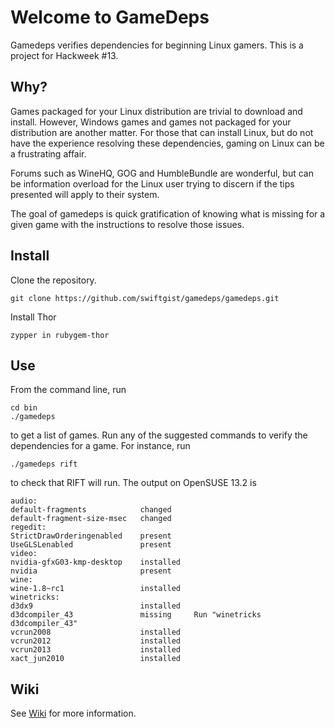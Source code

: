 # Welcome to GameDeps

Gamedeps verifies dependencies for beginning Linux gamers.  This is a project for Hackweek #13.

## Why?

Games packaged for your Linux distribution are trivial to download and install.  However, Windows games and games not packaged for your distribution are another matter.  For those that can install Linux, but do not have the experience resolving these dependencies, gaming on Linux can be a frustrating affair.

Forums such as WineHQ, GOG and HumbleBundle are wonderful, but can be information overload for the Linux user trying to discern if the tips presented will apply to their system.

The goal of gamedeps is quick gratification of knowing what is missing for a given game with the instructions to resolve those issues.

## Install

Clone the repository.

```
git clone https://github.com/swiftgist/gamedeps/gamedeps.git
```

Install Thor

```
zypper in rubygem-thor
```

## Use

From the command line, run 

```
cd bin
./gamedeps
```

to get a list of games.  Run any of the suggested commands to verify the dependencies for a game.  For instance, run

```
./gamedeps rift
```

to check that RIFT will run.  The output on OpenSUSE 13.2 is 

```
audio:
default-fragments            changed
default-fragment-size-msec   changed
regedit:
StrictDrawOrderingenabled    present
UseGLSLenabled               present
video:
nvidia-gfxG03-kmp-desktop    installed
nvidia                       present
wine:
wine-1.8~rc1                 installed
winetricks:
d3dx9                        installed
d3dcompiler_43               missing     Run "winetricks d3dcompiler_43"
vcrun2008                    installed
vcrun2012                    installed
vcrun2013                    installed
xact_jun2010                 installed
```

## Wiki

See [Wiki](https://github.com/swiftgist/gamedeps/wiki) for more information.



